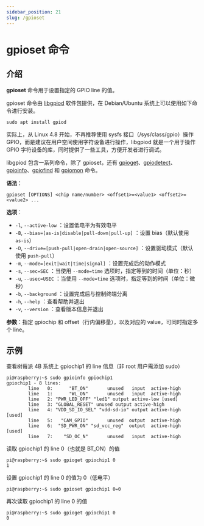 ```yaml
---
sidebar_position: 21
slug: /gpioset
---
```


# gpioset 命令



## 介绍

**gpioset** 命令用于设置指定的 GPIO line 的值。

gpioset 命令由 [libgpiod](https://git.kernel.org/pub/scm/libs/libgpiod/libgpiod.git/) 软件包提供，在 Debian/Ubuntu 系统上可以使用如下命令进行安装。

```shell
sudo apt install gpiod
```

实际上，从 Linux 4.8 开始，不再推荐使用 sysfs 接口（/sys/class/gpio）操作 GPIO，而是建议在用户空间使用字符设备进行操作，libgpiod 就是一个用于操作 GPIO 字符设备的库，同时提供了一些工具，方便开发者进行调试。

libgpiod 包含一系列命令，除了 gpioset，还有 [gpioget](/linux-command/gpioget)、[gpiodetect](/linux-command/gpiodetect)、[gpioinfo](/linux-command/gpioinfo)、[gpiofind](/linux-command/gpiofind) 和 [gpiomon](/linux-command/gpiomon) 命令。

**语法**：

```shell
gpioset [OPTIONS] <chip name/number> <offset1>=<value1> <offset2>=<value2> ...
```

**选项**：

- `-l`, `--active-low` ：设置低电平为有效电平
- `-B`, `--bias=[as-is|disable|pull-down|pull-up]` ：设置 bias（默认使用 `as-is`）
- `-D`, `--drive=[push-pull|open-drain|open-source]` ：设置驱动模式（默认使用 `push-pull`）
- `-m`, `--mode=[exit|wait|time|signal]` ：设置完成后的动作模式
- `-s`, `--sec=SEC` ：当使用 `--mode=time` 选项时，指定等到的时间（单位：秒）
- `-u`, `--usec=USEC` ：当使用 `--mode=time` 选项时，指定等到的时间（单位：微秒）
- `-b`, `--background` ：设置完成后与控制终端分离
- `-h`, `--help` ：查看帮助并退出
- `-v`, `--version` ：查看版本信息并退出

**参数**：指定 gpiochip 和 offset（行内偏移量），以及对应的 value，可同时指定多个 line。



## 示例

查看树莓派 4B 系统上 gpiochip1 的 line 信息（非 root 用户需添加 sudo）

```shell
pi@raspberry:~$ sudo gpioinfo gpiochip1
gpiochip1 - 8 lines:
        line   0:      "BT_ON"       unused   input  active-high
        line   1:      "WL_ON"       unused   input  active-high
        line   2: "PWR_LED_OFF" "led1" output active-low [used]
        line   3: "GLOBAL_RESET" unused output active-high
        line   4: "VDD_SD_IO_SEL" "vdd-sd-io" output active-high [used]
        line   5:   "CAM_GPIO"       unused  output  active-high
        line   6:  "SD_PWR_ON" "sd_vcc_reg"  output  active-high [used]
        line   7:    "SD_OC_N"       unused   input  active-high
```

读取 gpiochip1 的 line 0（也就是 BT_ON）的值

```shell
pi@raspberry:~$ sudo gpioget gpiochip1 0
1
```

设置 gpiochip1 的 line 0 的值为 0（低电平）

```shell
pi@raspberry:~$ sudo gpioset gpiochip1 0=0
```

再次读取 gpiochip1 的 line 0 的值

```shell
pi@raspberry:~$ sudo gpioget gpiochip1 0
0
```

